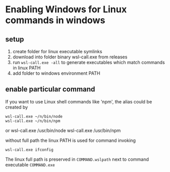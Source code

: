 # Enabling Windows for Linux commands in windows
## setup
1. create folder for linux executable symlinks
2. download into folder binary wsl-call.exe from releases
3. run `wsl-call.exe -all` to generate executables which match commands in linux PATH
4. add folder to windows environment PATH

## enable particular command
If you want to use Linux shell commands like 'npm', the alias could be created by

    wsl-call.exe ~/n/bin/node
    wsl-call.exe ~/n/bin/npm

or
    wsl-call.exe /usr/bin/node
    wsl-call.exe /usr/bin/npm

without full path the linux PATH is used for command invoking

    wsl-call.exe ifconfig

The linux full path is preserved in `COMMAND.wslpath` next to command executable `COMMAND.exe`
